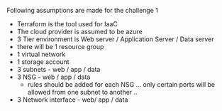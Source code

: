 Following assumptions are made for the challenge 1
- Terraform is the tool used for IaaC 
- The cloud provider is assumed to be azure
- 3 Tier environment is Web server / Application Server / Data server 
- there will be 1 resource group 
- 1 virtual network 
- 1 storage account
- 3 subnets - web / app / data
- 3 NSG - web / app / data
    - rules should be added for each NSG ... only certain ports will be allowed from one subnet to another .. 
- 3 Network interface - web/ app / data




